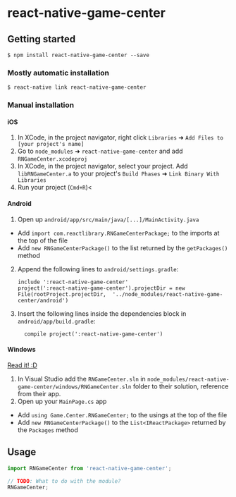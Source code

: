 
# react-native-game-center

## Getting started

`$ npm install react-native-game-center --save`

### Mostly automatic installation

`$ react-native link react-native-game-center`

### Manual installation


#### iOS

1. In XCode, in the project navigator, right click `Libraries` ➜ `Add Files to [your project's name]`
2. Go to `node_modules` ➜ `react-native-game-center` and add `RNGameCenter.xcodeproj`
3. In XCode, in the project navigator, select your project. Add `libRNGameCenter.a` to your project's `Build Phases` ➜ `Link Binary With Libraries`
4. Run your project (`Cmd+R`)<

#### Android

1. Open up `android/app/src/main/java/[...]/MainActivity.java`
  - Add `import com.reactlibrary.RNGameCenterPackage;` to the imports at the top of the file
  - Add `new RNGameCenterPackage()` to the list returned by the `getPackages()` method
2. Append the following lines to `android/settings.gradle`:
  	```
  	include ':react-native-game-center'
  	project(':react-native-game-center').projectDir = new File(rootProject.projectDir, 	'../node_modules/react-native-game-center/android')
  	```
3. Insert the following lines inside the dependencies block in `android/app/build.gradle`:
  	```
      compile project(':react-native-game-center')
  	```

#### Windows
[Read it! :D](https://github.com/ReactWindows/react-native)

1. In Visual Studio add the `RNGameCenter.sln` in `node_modules/react-native-game-center/windows/RNGameCenter.sln` folder to their solution, reference from their app.
2. Open up your `MainPage.cs` app
  - Add `using Game.Center.RNGameCenter;` to the usings at the top of the file
  - Add `new RNGameCenterPackage()` to the `List<IReactPackage>` returned by the `Packages` method


## Usage
```javascript
import RNGameCenter from 'react-native-game-center';

// TODO: What to do with the module?
RNGameCenter;
```
  